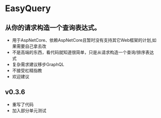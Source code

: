 # EasyQuery
## 从你的请求构造一个查询表达式。

* 用于AspNetCore、依赖AspNetCore且暂时没有支持其它Web框架的计划,如果需要自己拿去改
* 不是高端的东西，看代码就知道很简单，只是从请求构造一个查询/排序表达式
* 复杂需求建议移步GraphQL
* 不接受杠精指教
* 欢迎建议

## v0.3.6
* 重写了代码
* 加入部分单元测试


